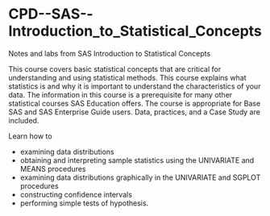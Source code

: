# CPD--SAS--Introduction_to_Statistical_Concepts
Notes and labs from SAS Introduction to Statistical Concepts

This course covers basic statistical concepts that are critical for understanding and using statistical methods. This course explains what statistics is and why it is important to understand the characteristics of your data.
The information in this course is a prerequisite for many other statistical courses SAS Education offers. The course is appropriate for Base SAS and SAS Enterprise Guide users. Data, practices, and a Case Study are included.

Learn how to
- examining data distributions
- obtaining and interpreting sample statistics using the UNIVARIATE and MEANS procedures
- examining data distributions graphically in the UNIVARIATE and SGPLOT procedures
- constructing confidence intervals
- performing simple tests of hypothesis.

